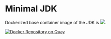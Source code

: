# Minimal JDK

Dockerized base container image of the JDK is [![](https://badge.imagelayers.io/aeonproject/java-jre:latest.svg)](https://imagelayers.io/?images=aeonproject/java-jre:latest 'Get your own badge on imagelayers.io').

[![Docker Repository on Quay](https://quay.io/repository/aeonproject/java-jre/status "Docker Repository on Quay")](https://quay.io/repository/aeonproject/java-jre)

